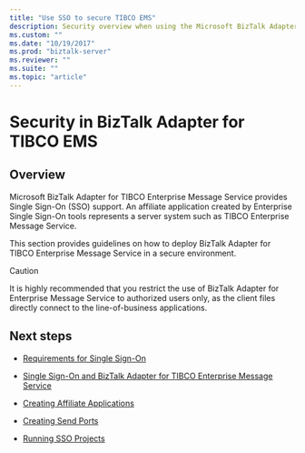 ```yaml
---
title: "Use SSO to secure TIBCO EMS"
description: Security overview when using the Microsoft BizTalk Adapter for TIBCO Enterprise Message Service in BizTalk Server
ms.custom: ""
ms.date: "10/19/2017"
ms.prod: "biztalk-server"
ms.reviewer: ""
ms.suite: ""
ms.topic: "article"
---
```

# Security in BizTalk Adapter for TIBCO EMS

## Overview
Microsoft BizTalk Adapter for TIBCO Enterprise Message Service provides Single Sign-On (SSO) support. An affiliate application created by Enterprise Single Sign-On tools represents a server system such as TIBCO Enterprise Message Service.  

This section provides guidelines on how to deploy BizTalk Adapter for TIBCO Enterprise Message Service in a secure environment.  
  
> [!CAUTION]
>  It is highly recommended that you restrict the use of BizTalk Adapter for Enterprise Message Service to authorized users only, as the client files directly connect to the line-of-business applications.    

  
## Next steps
  
-   [Requirements for Single Sign-On](../core/requirements-for-single-sign-on4.md)  
  
-   [Single Sign-On and BizTalk Adapter for TIBCO Enterprise Message Service](../core/single-sign-on-and-biztalk-adapter-for-tibco-enterprise-message-service.md)  
  
-   [Creating Affiliate Applications](../core/creating-affiliate-applications5.md)  
  
-   [Creating Send Ports](../core/creating-send-ports1.md)  
  
-   [Running SSO Projects](../core/running-sso-projects2.md)